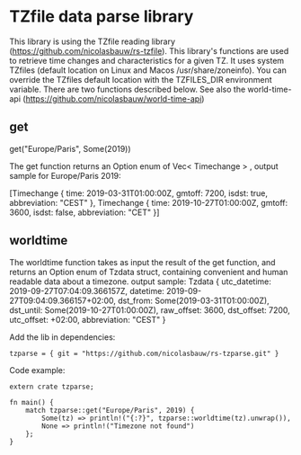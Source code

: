 # TZfile data parse library

This library is using the TZfile reading library (https://github.com/nicolasbauw/rs-tzfile).
This library's functions are used to retrieve time changes and characteristics for a given TZ.
It uses system TZfiles (default location on Linux and Macos /usr/share/zoneinfo). You can override the TZfiles default location with the TZFILES_DIR environment variable.
There are two functions described below.
See also the world-time-api (https://github.com/nicolasbauw/world-time-api)

## get

get("Europe/Paris", Some(2019))

The get function returns an Option enum of Vec< Timechange > , output sample for Europe/Paris 2019:

[Timechange { time: 2019-03-31T01:00:00Z, gmtoff: 7200, isdst: true, abbreviation: "CEST" },
Timechange { time: 2019-10-27T01:00:00Z, gmtoff: 3600, isdst: false, abbreviation: "CET" }]

## worldtime

The worldtime function takes as input the result of the get function, and returns an Option enum of Tzdata struct, containing convenient and human readable data about a timezone. output sample:
Tzdata { utc_datetime: 2019-09-27T07:04:09.366157Z, datetime: 2019-09-27T09:04:09.366157+02:00, dst_from: Some(2019-03-31T01:00:00Z), dst_until: Some(2019-10-27T01:00:00Z),
raw_offset: 3600, dst_offset: 7200, utc_offset: +02:00, abbreviation: "CEST" }

Add the lib in dependencies:

```
tzparse = { git = "https://github.com/nicolasbauw/rs-tzparse.git" }
```

Code example:

```
extern crate tzparse;

fn main() {
    match tzparse::get("Europe/Paris", 2019) {
        Some(tz) => println!("{:?}", tzparse::worldtime(tz).unwrap()),
        None => println!("Timezone not found")
    };
}
```